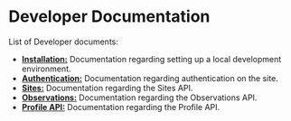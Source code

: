 # Developer Documentation

List of Developer documents:

- **[Installation:](./install.md)** Documentation regarding setting up a local development environment.
- **[Authentication:](./authentication.md)** Documentation regarding authentication on the site.
- **[Sites:](./sites.md)** Documentation regarding the Sites API.
- **[Observations:](./observations.md)** Documentation regarding the Observations API.
- **[Profile API:](./profile.md)** Documentation regarding the Profile API.

